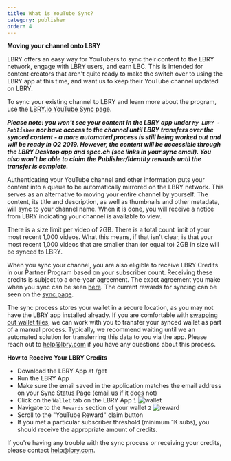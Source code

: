```yaml
---
title: What is YouTube Sync?
category: publisher
order: 4
---
```


**Moving your channel onto LBRY**

LBRY offers an easy way for YouTubers to sync their content to the LBRY network, engage with LBRY users, and earn LBC. This is intended for content creators that aren't quite ready to make the switch over to using the LBRY app at this time, and want us to keep their YouTube channel updated on LBRY. 

To sync your existing channel to LBRY and learn more about the program, use the [LBRY.io YouTube Sync page](/youtube).

***Please note: you won't see your content in the LBRY app under `My LBRY - Publishes` nor have access to the channel until LBRY transfers over the synced content - a more automated process is still being worked out and will be ready in Q2 2019. However, the content will be accessible through the LBRY Desktop app and spee.ch (see links in your sync email). You also won't be able to claim the Publisher/Identity rewards until the transfer is complete.***

Authenticating your YouTube channel and other information puts your content into a queue to be automatically mirrored on the LBRY network. This serves as an alternative to moving your entire channel by yourself. The content, its title and description, as well as thumbnails and other metadata, will sync to your channel name. When it is done, you will receive a notice from LBRY indicating your channel is available to view.

There is a size limit per video of 2GB. There is a total count limit of your most recent 1,000 videos. What this means, if that isn't clear, is that your most recent 1,000 videos that are smaller than (or equal to) 2GB in size will be synced to LBRY.

When you sync your channel, you are also eligible to receive LBRY Credits in our Partner Program based on your subscriber count. Receiving these credits is subject to a one-year agreement. The exact agreement you make when you sync can be seen [here](/faq/youtube-terms). The current rewards for syncing can be seen on the [sync page](/youtube).

The sync process stores your wallet in a secure location, as you may not have the LBRY app installed already. If you are comfortable with [swapping out wallet files](/faq/how-to-backup-wallet), we can work with you to transfer your synced wallet as part of a manual process. Typically, we recommend waiting until we an automated solution for transferring this data to you via the app. Please reach out to [help@lbry.com](mailto:help@lbry.com) if you have any questions about this process.

**How to Receive Your LBRY Credits**

- Download the LBRY App at /get
- Run the LBRY App
- Make sure the email saved in the application matches the email address on your [Sync Status Page](/youtube/status) ([email us](mailto:hello@lbry.com) if it does not)
- Click on the `Wallet` tab on the LBRY App `1` ![wallet](https://spee.ch/2/rewardsa.jpeg)
- Navigate to the `Rewards` section of your wallet `2` ![reward](https://spee.ch/5/rewardsww.jpeg)
- Scroll to the "YouTube Reward" claim button
- If you met a particular subscriber threshold (minimum 1K subs), you should receive the appropriate amount of credits.

If you're having any trouble with the sync process or receiving your credits, please contact [help@lbry.com](mailto:help@lbry.com).
